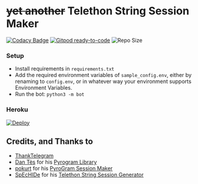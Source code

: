 # ~~yet another~~ Telethon String Session Maker

[![Codacy Badge](https://app.codacy.com/project/badge/Grade/01a4ef83e3a64a92b24d855aaed05c3a)](https://www.codacy.com/gh/SpEcHIDe/SessionMakerBot/dashboard?utm_source=github.com&amp;utm_medium=referral&amp;utm_content=SpEcHIDe/SessionMakerBot&amp;utm_campaign=Badge_Grade) [![Gitpod ready-to-code](https://img.shields.io/badge/Gitpod-ready--to--code-blue?logo=gitpod)](https://gitpod.io/#https://github.com/SpEcHIDe/SessionMakerBot) ![Repo Size](https://img.shields.io/github/repo-size/SpEcHIDe/SessionMakerBot)


### Setup
-  Install requirements in `requirements.txt`
-  Add the required environment variables of `sample_config.env`, either by renaming to `config.env`, or in whatever way your environment supports Environment Variables.
-  Run the bot: `python3 -m bot`


### Heroku

[![Deploy](https://www.herokucdn.com/deploy/button.svg)](https://heroku.com/deploy)

## Credits, and Thanks to

* [ThankTelegram](https://telegram.dog/ThankTelegram)
* [Dan Tès](https://telegram.dog/haskell) for his [Pyrogram Library](https://github.com/pyrogram/pyrogram)
* [pokurt](https://github.com/pokurt) for his [PyroGram Session Maker](https://github.com/pokurt/Pyrogram-SessionMaker-Bot)
* [SpEcHIDe](https://gitlab.com/SpEcHIDe) for his [Telethon String Session Generator](https://gitlab.com/spechide/GetUniBorgBot)
